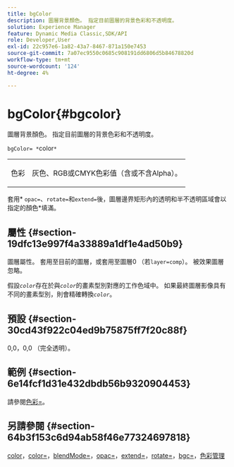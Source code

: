 ```yaml
---
title: bgColor
description: 圖層背景顏色。 指定目前圖層的背景色彩和不透明度。
solution: Experience Manager
feature: Dynamic Media Classic,SDK/API
role: Developer,User
exl-id: 22c957e6-1a82-43a7-8467-871a150e7453
source-git-commit: 7a07ec9550c0685c908191dd6806d5b84678820d
workflow-type: tm+mt
source-wordcount: '124'
ht-degree: 4%

---
```


# bgColor{#bgcolor}

圖層背景顏色。 指定目前圖層的背景色彩和不透明度。

`bgColor= *`color`*`

<table id="simpletable_2D23B1B282CD4216AB5BE7E7430D1B3F"> 
 <tr class="strow"> 
  <td class="stentry"> <p><span class="codeph"> <span class="varname">色彩</span></span> </p> </td> 
  <td class="stentry"> <p>灰色、RGB或CMYK色彩值（含或不含Alpha）。 </p></td> 
 </tr> 
</table>

套用* `opac=`、`rotate=`和`extend=`後，圖層邊界矩形內的透明和半不透明區域會以指定的顏色*填滿。

## 屬性 {#section-19dfc13e997f4a33889a1df1e4ad50b9}

圖層屬性。 套用至目前的圖層，或套用至圖層0 （若`layer=comp`）。 被效果圖層忽略。

假設&#x200B;*`color`*&#x200B;存在於與&#x200B;*`color`*&#x200B;的畫素型別對應的工作色域中。 如果最終圖層影像具有不同的畫素型別，則會精確轉換&#x200B;*`color`*。

## 預設 {#section-30cd43f922c04ed9b75875ff7f20c88f}

0,0，0,0 （完全透明）。

## 範例 {#section-6e14fcf1d31e432dbdb56b9320904453}

請參閱[色彩=](../../../../../is-api/http-ref/image-serving-api-ref/c-http-protocol-reference/c-command-reference/r-color-commandref.md#reference-b044954ec6184253b8831579466b4423)。

## 另請參閱 {#section-64b3f153c6d94ab58f46e77324697818}

[color](../../../../../is-api/http-ref/image-serving-api-ref/c-http-protocol-reference/c-data-types/r-is-http-color.md#reference-0fdb264a3aed4bd78451bb55311f6e93)，[color=](../../../../../is-api/http-ref/image-serving-api-ref/c-http-protocol-reference/c-command-reference/r-color-commandref.md#reference-b044954ec6184253b8831579466b4423)，[blendMode=](../../../../../is-api/http-ref/image-serving-api-ref/c-http-protocol-reference/c-command-reference/r-blendmode.md#reference-8be10dde1d584429966cb61ac8e7d172)，[opac=](../../../../../is-api/http-ref/image-serving-api-ref/c-http-protocol-reference/c-command-reference/r-opac.md#reference-d2269b51aca34599a08d0a46ee5c27e5)，[extend=](../../../../../is-api/http-ref/image-serving-api-ref/c-http-protocol-reference/c-command-reference/r-extend.md#reference-7e9156beb285459d830e2d56782a74ac)，[rotate=](../../../../../is-api/http-ref/image-serving-api-ref/c-http-protocol-reference/c-command-reference/r-rotate.md#reference-12abb086635546ec9ec2e1a793dc1096)，[bgc=](../../../../../is-api/http-ref/image-serving-api-ref/c-http-protocol-reference/c-command-reference/r-bgc.md#reference-53376175f617446fbe5c69120f834b88)，[色彩管理](../../../../../is-api/http-ref/image-serving-api-ref/c-http-protocol-reference/c-syntax-and-features/r-color-management.md#reference-c7e4a72d589145189f7e4bcb6b4544d7)
